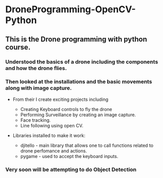 # DroneProgramming-OpenCV-Python
## This is the Drone programming with python course. 
### Understood the basics of a drone including the components and how the drone flies. 
### Then looked at the installations and the basic movements along with image capture. 
* From their I create exciting projects including 
  - Creating Keyboard controls to fly the drone
  - Performing Surveillance by creating an image capture.
  - Face tracking.
  - Line following using open CV. 
  
* Libraries installed to make it work:

  - djitello - main library that allows one to call functions related to drone perfomance and actions.
  - pygame - used to accept the keyboard inputs.

### Very soon will be attempting to do Object Detection
  
  
  
 
